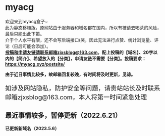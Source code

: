 # myacg
欢迎来到myacg盒子~</br>
此为静态移植版，原网站由于服务器和域名都在国内，所以有被请去喝茶的风险，最后只能出此下策。</br>
介于个人水平有限，还不会写后端接口(哭，因此无法进行点赞、统计浏览量、评论（日后可能会添加）。</br>
<b>投稿和申请友链请联系邮箱zjxsblog@163.com，配上投稿的【域名】、20字以内的【简介】、希望放入的【分类】，申请友链不需要【分类】。投稿要求：https://myacg.xyz/postsite/</b>
<p></p>
<b>由于近日事情比较多，故邮箱回复较晚，有时间将及时更新，见谅。</b>

<p style="font-size: 20px">如涉及网站隐私，防护安全等问题，请贵站站长及时联系邮箱zjxsblog@163.com，本人将第一时间紧急处理</p>

## 最近事情较多，暂停更新（2022.6.21）

<b>已更新新域名（2023.5.6）</b>
